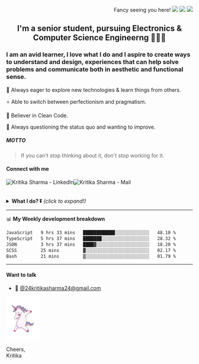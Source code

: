 <!--### Hi there 👋 

<!--
**kritika243/kritika243** is a ✨ _special_ ✨ repository because its `README.md` (this file) appears on your GitHub profile.

Here are some ideas to get you started:

- 🔭 I’m currently working on ...
- 🌱 I’m currently learning ...
- 👯 I’m looking to collaborate on ...
- 🤔 I’m looking for help with ...
- 💬 Ask me about ...
- 📫 How to reach me: ... <img src="https://raw.githubusercontent.com/ABSphreak/ABSphreak/master/gifs/Hi.gif" width="30px">
- 😄 Pronouns: ...
- ⚡ Fun fact: ...
-->
<!-- # Namaste🙏 I am Kritika Sharma  -->
<!-- Fancy seeing you here! <img src="https://raw.githubusercontent.com/aemmadi/aemmadi/master/wave.gif" width="30px">
![visitors](https://visitor-badge.glitch.me/badge?page_id=kritika243)
 -->
<!-- <img src="https://rishavanand.github.io/static/images/greetings.gif" align="center" style="width: 60%, height: 300px" />
</br>
 -->
<!-- <p>
 <img align="left" src="https://rishavanand.github.io/static/images/greetings.gif"/>
 </p>
  -->


<p align="right">
 Fancy seeing you here! <img src="https://raw.githubusercontent.com/aemmadi/aemmadi/master/wave.gif" width="30px">
<img src="https://komarev.com/ghpvc/?username=kritika243&style=plastic&label=Views"><img>
<img src="https://badges.pufler.dev/visits/kritika243/kritika243?color=black&logo=github" />
</p>
  

## <p align='center'>I'm a senior student, pursuing Electronics & Computer Science Engineerng 👩🏻‍💻</p>
### <p> I am an avid learner, I love what I do and I aspire to create ways to understand and design, experiences that can help solve problems and communicate both in aesthetic and functional sense.</p>

🎯 Always eager to explore new technologies & learn things from others.

⭐ Able to switch between perfectionism and pragmatism.

🔑 Believer in Clean Code.

🙌 Always questioning the status quo and wanting to improve.


<!-- Fancy seeing you here! <img src="https://raw.githubusercontent.com/aemmadi/aemmadi/master/wave.gif" width="30px">
![visitors](https://visitor-badge.glitch.me/badge?page_id=kritika243) -->

##### MOTTO

> If you can't stop thinking about it, don't stop working for it.

#### Connect with me 
<a href="https://linkedin.com/in/kritika243">
  <img align="left" alt="Kritika Sharma - LinkedIn" src="https://img.shields.io/badge/LinkedIn-0077B5?style=for-the-badge&logo=linkedin&logoColor=white"/>
</a>
<a href="mailto:24kritiksharma24@gmail.com">
  <img align="left" alt="Kritika Sharma - Mail" src="https://img.shields.io/badge/Gmail-D14836?style=for-the-badge&logo=gmail&logoColor=white"/>
</a>
<br/>
<br/> <br/> 


<details close>
 <summary><b> What I do?  ⏬ </b> <i>(click to expand!)</i></summary>
 
###
<p align="center"> 
ReactJS &nbsp; &nbsp;
HTML / CSS &nbsp; &nbsp;
JavaScript / TypeScript &nbsp; &nbsp;
Material UI &nbsp; &nbsp;
React Router &nbsp; &nbsp;
Redux &nbsp; &nbsp;
Tailwind-CSS &nbsp; &nbsp;
Figma &nbsp; &nbsp;
 </p>
 
###
 <p align="center"> 
NodeJs / ExpressJS &nbsp; &nbsp;
MongoDB &nbsp; &nbsp;
Firebase &nbsp; &nbsp;
Python &nbsp; &nbsp;
C++ &nbsp; &nbsp;
Software Design and Architectures - MVC &nbsp; &nbsp;
Git | NPM &nbsp; &nbsp;
 </p>
 
 <br/>

<p align='center'><img align="center" src="https://github-readme-stats.vercel.app/api/top-langs?username=kritika243&show_icons=true&locale=en&layout=compact" alt="kritika243" /></p>

</details>

---


📊 **My Weekly development breakdown**
<!--START_SECTION:waka-->
```text
JavaScript   9 hrs 33 mins   ████████████░░░░░░░░░░░░░   48.10 % 
TypeScript   5 hrs 37 mins   ███████░░░░░░░░░░░░░░░░░░   28.32 % 
JSON         3 hrs 37 mins   ████▓░░░░░░░░░░░░░░░░░░░░   18.20 % 
SCSS         25 mins         ▓░░░░░░░░░░░░░░░░░░░░░░░░   02.17 % 
Bash         21 mins         ▒░░░░░░░░░░░░░░░░░░░░░░░░   01.79 % 
```
<!--END_SECTION:waka-->

-------


#### Want to talk

 - 💌   [@24kritikasharma24@gmail.com](mailto:24kritikasharma24@gmail.com)

<img src="https://raw.githubusercontent.com/jankee31/jankee31/master/intro.gif" width="90px" align="center">

Cheers,  
Kritika



